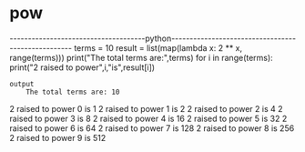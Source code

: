 # pow
-------------------------------------python---------------------------------------------------
terms = 10
result = list(map(lambda x: 2 ** x, range(terms)))
print("The total terms are:",terms)
for i in range(terms):
   print("2 raised to power",i,"is",result[i])


    output
        The total terms are: 10
2 raised to power 0 is 1
2 raised to power 1 is 2
2 raised to power 2 is 4
2 raised to power 3 is 8
2 raised to power 4 is 16
2 raised to power 5 is 32
2 raised to power 6 is 64
2 raised to power 7 is 128
2 raised to power 8 is 256
2 raised to power 9 is 512
